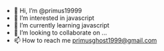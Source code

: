 - 👋 Hi, I’m @primus19999
- 👀 I’m interested in javascript
- 🌱 I’m currently learning javascript
- 💞️ I’m looking to collaborate on ...
- 📫 How to reach me primusghost1999@gmail.com 

<!---
primus19999/primus19999 is a ✨ special ✨ repository because its `README.md` (this file) appears on your GitHub profile.
You can click the Preview link to take a look at your changes.
--->
